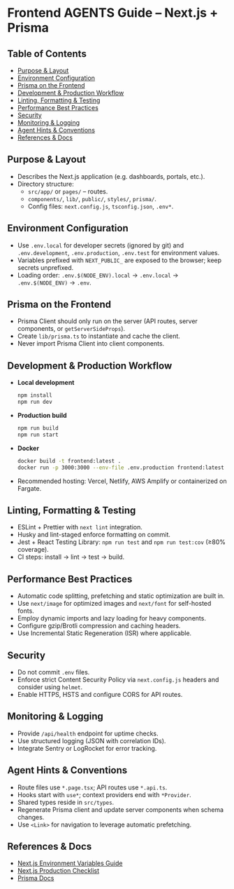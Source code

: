 # Frontend AGENTS Guide – Next.js + Prisma

## Table of Contents
- [Purpose & Layout](#purpose--layout)
- [Environment Configuration](#environment-configuration)
- [Prisma on the Frontend](#prisma-on-the-frontend)
- [Development & Production Workflow](#development--production-workflow)
- [Linting, Formatting & Testing](#linting-formatting--testing)
- [Performance Best Practices](#performance-best-practices)
- [Security](#security)
- [Monitoring & Logging](#monitoring--logging)
- [Agent Hints & Conventions](#agent-hints--conventions)
- [References & Docs](#references--docs)

## Purpose & Layout
- Describes the Next.js application (e.g. dashboards, portals, etc.).
- Directory structure:
  - `src/app/` or `pages/` – routes.
  - `components/`, `lib/`, `public/`, `styles/`, `prisma/`.
  - Config files: `next.config.js`, `tsconfig.json`, `.env*`.

## Environment Configuration
- Use `.env.local` for developer secrets (ignored by git) and `.env.development`, `.env.production`, `.env.test` for environment values.
- Variables prefixed with `NEXT_PUBLIC_` are exposed to the browser; keep secrets unprefixed.
- Loading order: `.env.$(NODE_ENV).local` → `.env.local` → `.env.$(NODE_ENV)` → `.env`.

## Prisma on the Frontend
- Prisma Client should only run on the server (API routes, server components, or `getServerSideProps`).
- Create `lib/prisma.ts` to instantiate and cache the client.
- Never import Prisma Client into client components.

## Development & Production Workflow
- **Local development**
  ```bash
  npm install
  npm run dev
  ```
- **Production build**
  ```bash
  npm run build
  npm run start
  ```
- **Docker**
  ```bash
  docker build -t frontend:latest .
  docker run -p 3000:3000 --env-file .env.production frontend:latest
  ```
- Recommended hosting: Vercel, Netlify, AWS Amplify or containerized on Fargate.

## Linting, Formatting & Testing
- ESLint + Prettier with `next lint` integration.
- Husky and lint-staged enforce formatting on commit.
- Jest + React Testing Library: `npm run test` and `npm run test:cov` (≥80% coverage).
- CI steps: install → lint → test → build.

## Performance Best Practices
- Automatic code splitting, prefetching and static optimization are built in.
- Use `next/image` for optimized images and `next/font` for self-hosted fonts.
- Employ dynamic imports and lazy loading for heavy components.
- Configure gzip/Brotli compression and caching headers.
- Use Incremental Static Regeneration (ISR) where applicable.

## Security
- Do not commit `.env` files.
- Enforce strict Content Security Policy via `next.config.js` headers and consider using `helmet`.
- Enable HTTPS, HSTS and configure CORS for API routes.

## Monitoring & Logging
- Provide `/api/health` endpoint for uptime checks.
- Use structured logging (JSON with correlation IDs).
- Integrate Sentry or LogRocket for error tracking.

## Agent Hints & Conventions
- Route files use `*.page.tsx`; API routes use `*.api.ts`.
- Hooks start with `use*`; context providers end with `*Provider`.
- Shared types reside in `src/types`.
- Regenerate Prisma client and update server components when schema changes.
- Use `<Link>` for navigation to leverage automatic prefetching.

## References & Docs
- [Next.js Environment Variables Guide](https://nextjs.org/docs/pages/building-your-application/configuring/environment-variables)
- [Next.js Production Checklist](https://nextjs.org/docs/pages/guides/production-checklist)
- [Prisma Docs](https://www.prisma.io/docs)
